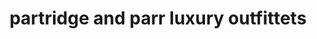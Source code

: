 ---
title: "partridge and parr luxury outfittets"
url: /aberaeron/partridge-and-parr-luxury-outfittets/
shop: Kleidung
---